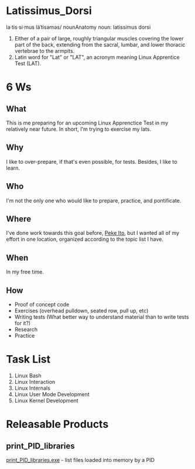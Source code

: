 # Latissimus_Dorsi
la·tis·si·mus läˈtisəməs/ nounAnatomy noun: latissimus dorsi      
1.  Either of a pair of large, roughly triangular muscles covering the lower part of the back, extending from the sacral, lumbar, and lower thoracic vertebrae to the armpits.
2.  Latin word for "Lat" or "LAT", an acronym meaning Linux Apprentice Test (LAT).

# 6 Ws 
## What
This is me preparing for an upcoming Linux Apprenctice Test in my relatively near future.  In short, I'm trying to exercise my lats.

## Why
I like to over-prepare, if that's even possible, for tests.  Besides, I like to learn.

## Who
I'm not the only one who would like to prepare, practice, and pontificate.

## Where
I've done work towards this goal before, [Peke Ito](https://github.com/hark130/Peke_Ito), but I wanted all of my effort in one location, organized according to the topic list I have.

## When
In my free time.

## How
* Proof of concept code
* Exercises (overhead pulldown, seated row, pull up, etc)
* Writing tests (What better way to understand material than to write tests for it?)
* Research
* Practice

# Task List
1. Linux Bash
2. Linux Interaction
3. Linux Internals
4. Linux User Mode Development
5. Linux Kernel Development

# Releasable Products

## print_PID_libraries

[print_PID_libraries.exe](https://github.com/hark130/Latissimus_Dorsi/wiki/print_PID_libraries) - list files loaded into memory by a PID
